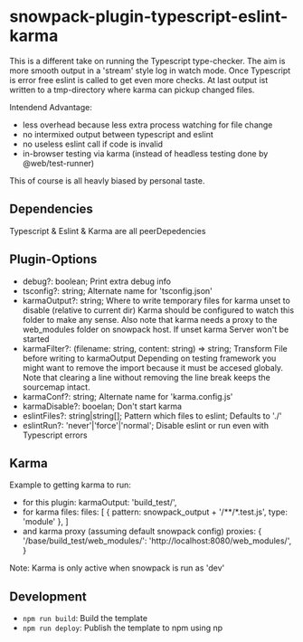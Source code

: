 # snowpack-plugin-typescript-eslint-karma

This is a different take on running the Typescript type-checker. The aim is more
smooth output in a 'stream' style log in watch mode.
Once Typescript is error free eslint is called to get even more checks.
At last output ist written to a tmp-directory where karma can pickup changed
files.

Intendend Advantage:
* less overhead because less extra process watching for file change
* no intermixed output between typescript and eslint
* no useless eslint call if code is invalid
* in-browser testing via karma
  (instead of headless testing done by @web/test-runner)

This of course is all heavly biased by personal taste.

## Dependencies

Typescript & Eslint & Karma are all peerDepedencies

## Plugin-Options

* debug?: boolean;
  Print extra debug info
* tsconfig?: string;
  Alternate name for 'tsconfig.json'
* karmaOutput?: string;
  Where to write temporary files for karma unset to disable
  (relative to current dir)
  Karma should be configured to watch this folder to make any sense.
  Also note that karma needs a proxy to the web_modules folder on
  snowpack host.
  If unset karma Server won't be started
* karmaFilter?: (filename: string, content: string) => string;
  Transform File before writing to karmaOutput
  Depending on testing framework you might want to remove the
  import because it must be accesed globaly. Note that clearing a line
  without removing the line break keeps the sourcemap intact.
* karmaConf?: string;
  Alternate name for 'karma.config.js'
* karmaDisable?: booelan;
  Don't start karma
* eslintFiles?: string|string[];
  Pattern which files to eslint; Defaults to './'
* eslintRun?: 'never'|'force'|'normal';
  Disable eslint or run even with Typescript errors

## Karma

Example to getting karma to run:
* for this plugin:
  karmaOutput: 'build_test/',
* for karma files:
    files: [
	 { pattern: snowpack_output + '/**/*.test.js', type: 'module' },
    ]
* and karma proxy (assuming default snowpack config)
  proxies: {
    '/base/build_test/web_modules/': 'http://localhost:8080/web_modules/',
  }

Note: Karma is only active when snowpack is run as 'dev'

## Development

- `npm run build`: Build the template
- `npm run deploy`: Publish the template to npm using np
